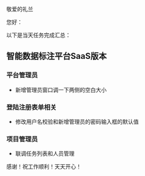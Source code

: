 敬爱的礼兰

您好：

以下是当天任务完成汇总：

## 智能数据标注平台SaaS版本

### 平台管理员

- 新增管理员窗口调一下两侧的空白大小

### 登陆注册表单相关

- 修改用户名校验和新增管理员的密码输入框的默认值

### 项目管理员

- 联调任务列表和人员管理

感谢！祝工作顺利！天天开心！
